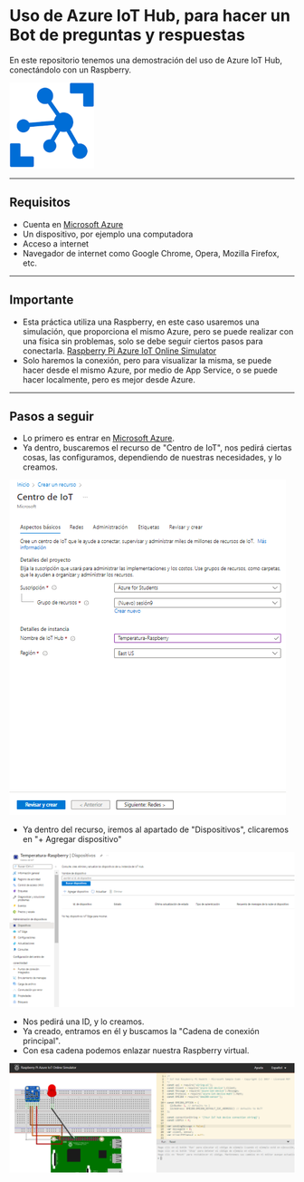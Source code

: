 # Uso de Azure IoT Hub, para hacer un Bot de preguntas y respuestas
En este repositorio tenemos una demostración del uso de Azure IoT Hub, conectándolo con un Raspberry.

![Microsoft-Azure-IoT-Hub](https://github.com/DagonNR/IoT-Hub-Raspberry/blob/main/images/Microsoft-Azure-IoT-Hub.png)

---

## Requisitos
- Cuenta en [Microsoft Azure](https://portal.azure.com)
- Un dispositivo, por ejemplo una computadora
- Acceso a internet
- Navegador de internet como Google Chrome, Opera, Mozilla Firefox, etc.

---

## Importante
- Esta práctica utiliza una Raspberry, en este caso usaremos una simulación, que proporciona el mismo Azure, pero se puede realizar con una física sin problemas, solo se debe seguir ciertos pasos para conectarla. [Raspberry Pi Azure IoT Online Simulator](https://azure-samples.github.io/raspberry-pi-web-simulator/#GetStarted)
- Solo haremos la conexión, pero para visualizar la misma, se puede hacer desde el mismo Azure, por medio de App Service, o se puede hacer localmente, pero es mejor desde Azure.

---

## Pasos a seguir
- Lo primero es entrar en [Microsoft Azure](https://portal.azure.com).
- Ya dentro, buscaremos el recurso de "Centro de IoT", nos pedirá ciertas cosas, las configuramos, dependiendo de nuestras necesidades, y lo creamos.

![P1](https://github.com/DagonNR/IoT-Hub-Raspberry/blob/main/images/P1.PNG)

- Ya dentro del recurso, iremos al apartado de "Dispositivos", clicaremos en "+ Agregar dispositivo"

![P2](https://github.com/DagonNR/IoT-Hub-Raspberry/blob/main/images/P2.PNG)

- Nos pedirá una ID, y lo creamos.
- Ya creado, entramos en él y buscamos la "Cadena de conexión principal".
- Con esa cadena podemos enlazar nuestra Raspberry virtual.

![P2.1](https://github.com/DagonNR/IoT-Hub-Raspberry/blob/main/images/P2.1.PNG)
